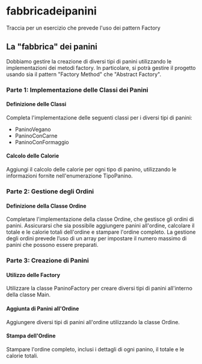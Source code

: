 # fabbricadeipanini

Traccia per un esercizio che prevede l'uso dei pattern Factory

## La "fabbrica" dei panini

Dobbiamo gestire la creazione di diversi tipi di panini utilizzando le implementazioni dei metodi factory.
In particolare, si potrà gestire il progetto usando sia il pattern "Factory Method" che "Abstract Factory".

### Parte 1: Implementazione delle Classi dei Panini

#### Definizione delle Classi

Completa l'implementazione delle seguenti classi per i diversi tipi di panini:

- PaninoVegano
- PaninoConCarne
- PaninoConFormaggio

#### Calcolo delle Calorie

Aggiungi il calcolo delle calorie per ogni tipo di panino, utilizzando le informazioni fornite nell'enumerazione TipoPanino.

### Parte 2: Gestione degli Ordini

#### Definizione della Classe Ordine

Completare l'implementazione della classe Ordine, che gestisce gli ordini di panini.
Assicurarsi che sia possibile aggiungere panini all'ordine, calcolare il totale e le calorie totali dell'ordine e stampare l'ordine completo.
La gestione degli ordini prevede l’uso di un array per impostare il numero massimo di panini che possono essere preparati.

### Parte 3: Creazione di Panini

#### Utilizzo delle Factory

Utilizzare la classe PaninoFactory per creare diversi tipi di panini all'interno della classe Main.

#### Aggiunta di Panini all'Ordine

Aggiungere diversi tipi di panini all'ordine utilizzando la classe Ordine.

#### Stampa dell'Ordine

Stampare l'ordine completo, inclusi i dettagli di ogni panino, il totale e le calorie totali.

